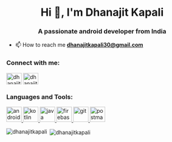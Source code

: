 <h1 align="center">Hi 👋, I'm Dhanajit Kapali</h1>
<h3 align="center">A passionate android developer from India</h3>

- 📫 How to reach me **dhanajitkapali30@gmail.com**

<h3 align="left">Connect with me:</h3>
<p align="left">
<a href="https://twitter.com/Dhanajitkapali" target="blank"><img align="center" src="https://cdn.jsdelivr.net/npm/simple-icons@3.0.1/icons/twitter.svg" alt="dhanajitkapali" height="30" width="40" /></a>
<a href="https://www.linkedin.com/in/dhanajit-kapali-1a0964121/" target="blank"><img align="center" src="https://cdn.jsdelivr.net/npm/simple-icons@3.0.1/icons/linkedin.svg" alt="dhanajit-kapali-1a0964121" height="30" width="40" /></a>
<!--<a href="https://stackoverflow.com/users/13019972/mehmet-agah-balbay" target="blank"><img align="center" src="https://cdn.jsdelivr.net/npm/simple-icons@3.0.1/icons/stackoverflow.svg" alt="mehmet-agah-balbay" height="30" width="40" /></a>   
<a href="https://medium.com/@mehmeta.balbayy" target="blank"><img align="center" src="https://cdn.jsdelivr.net/npm/simple-icons@3.0.1/icons/medium.svg" alt="@mehmeta.balbayy" height="30" width="40" /></a>            -->
</p>

<h3 align="left">Languages and Tools:</h3>
<p align="left"> <a href="https://developer.android.com" target="_blank"> <img src="https://devicons.github.io/devicon/devicon.git/icons/android/android-original-wordmark.svg" alt="android" width="40" height="40"/> <a href="https://kotlinlang.org" target="_blank"> <img src="https://www.vectorlogo.zone/logos/kotlinlang/kotlinlang-icon.svg" alt="kotlin" width="40" height="40"/> <a href="https://www.java.com" target="_blank"> <img src="https://devicons.github.io/devicon/devicon.git/icons/java/java-original-wordmark.svg" alt="java" width="40" height="40"/> </a> </a> <a href="https://firebase.google.com/" target="_blank"> <img src="https://www.vectorlogo.zone/logos/firebase/firebase-icon.svg" alt="firebase" width="40" height="40"/> </a> <a href="https://git-scm.com/" target="_blank"> <img src="https://www.vectorlogo.zone/logos/git-scm/git-scm-icon.svg" alt="git" width="40" height="40"/> </a> </a> <a href="https://postman.com" target="_blank"> <img src="https://www.vectorlogo.zone/logos/getpostman/getpostman-icon.svg" alt="postman" width="40" height="40"/> </a> </p>

<p><img align="left" src="https://github-readme-stats.vercel.app/api/top-langs?username=dhanajitkapali&show_icons=true&locale=en&layout=compact" alt="dhanajitkapali" /></p>

<p>&nbsp;<img align="center" src="https://github-readme-stats.vercel.app/api?username=dhanajitkapali&show_icons=true&locale=en" alt="dhanajitkapali" /></p>
